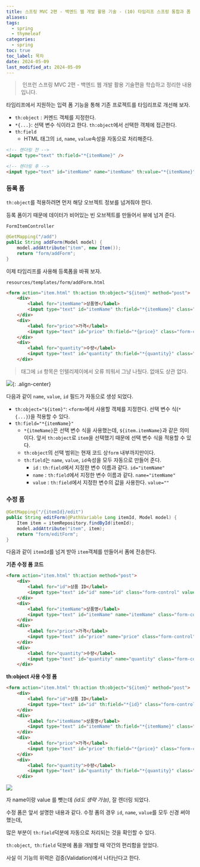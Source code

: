 ```yaml
---
title: 스프링 MVC 2편 - 백엔드 웹 개발 활용 기술 - (10) 타임리프 스프링 통합과 폼 - 입력 폼 처리
aliases: 
tags:
  - spring
  - thymeleaf
categories:
  - spring
toc: true
toc_label: 목차
date: 2024-05-09
last_modified_at: 2024-05-09
---
```

>  인프런 스프링 MVC 2편 - 백엔드 웹 개발 활용 기술편을 학습하고 정리한 내용 입니다.


타임리프에서 지원하는 입력 폼 기능을 통해 기존 프로젝트를 타임리프로 개선해 보자.

- `th:object` : 커멘드 객체를 지정한다.
- `*{...}`: 선택 변수 식이라고 한다. `th:object`에서 선택한 객체에 접근한다.
- `th:field`
	- HTML 태그의 `id`, `name`, `value`속성을 자동으로 처리해준다.

```html
<!-- 렌더링 전 -->
<input type="text" th:field="*{itemName}" />

<!-- 렌더링 후 -->
<input type="text" id="itemName" name="itemName" th:value="*{itemName}" />
```


### 등록 폼

`th:object`를 적용하려면 먼저 해당 오브젝트 정보를 넘겨줘야 한다. 

등록 폼이기 때문에 데이터가 비어있는 빈 오브젝트를 만들어서 뷰에 넘겨 준다.

`FormItemController`
```java
@GetMapping("/add")  
public String addForm(Model model) {  
    model.addAttribute("item", new Item());  
    return "form/addForm";  
}
```

이제 타임리프를 사용해 등록폼을 바꿔 보자.


`resources/templates/form/addForm.html`
```html
<form action="item.html" th:action th:object="${item}" method="post">  
    <div>  
        <label for="itemName">상품명</label>  
        <input type="text" id="itemName" th:field="*{itemName}" class="form-control" placeholder="이름을 입력하세요">  
    </div>  
    <div>  
        <label for="price">가격</label>  
        <input type="text" id="price" th:field="*{price}" class="form-control" placeholder="가격을 입력하세요">  
    </div>  
    <div>  
        <label for="quantity">수량</label>  
        <input type="text" id="quantity" th:field="*{quantity}" class="form-control" placeholder="수량을 입력하세요">  
    </div>
```

> 태그에 `id` 항목은 인텔리제이에서 오류 띄워서 그냥 나뒀다. 없애도 상관 없다.

![](https://i.imgur.com/RWaHtR9.png){: .align-center}


다음과 같이 `name`, `value`, `id` 필드가 자동으로 생성 되었다.

- `th:object="${item}"`: `<form>`에서 사용할 객체를 지정한다. 선택 변수 식(`*{...}`)을 적용할 수 있다.
- `th:field="*{itemName}"`
	- `*{itmeName}`은 선택 변수 식을 사용했는데, `${item.itemName}`과 같은 의미이다. 앞서 `th:object`로 `item`을 선택했기 때문에 선택 변수 식을 적용할 수 있다.
	- `th:object`의 선택 범위는 현재 코드 상`form` 내부까지만이다.
	- `th:field`는 `name`, `value`, `id`속성을 모두 자동으로 만들어 준다.
		- `id` : `th:field`에서 지정한 변수 이름과 같다. `id="itemName"`
		- `name` : `th:field`에서 지정한 변수 이름과 같다. `name="itemName"`
		- `value` : `th:field`에서 지정한 변수의 값을 사용한다. `value=""`


### 수정 폼


```java
@GetMapping("/{itemId}/edit")  
public String editForm(@PathVariable Long itemId, Model model) {  
    Item item = itemRepository.findById(itemId);  
    model.addAttribute("item", item);  
    return "form/editForm";  
}
```

다음과 같이 `itemId`를 넘겨 받아 `item`객체를 만들어서 폼에 전송한다.


**기존 수정 폼 코드**
```html
<form action="item.html" th:action method="post">  
    <div>  
        <label for="id">상품 ID</label>  
        <input type="text" id="id" name="id" class="form-control" value="1" th:value="${item.id}" readonly>  
    </div>  
    <div>  
        <label for="itemName">상품명</label>  
        <input type="text" id="itemName" name="itemName" class="form-control" value="상품A" th:value="${item.itemName}">  
    </div>  
    <div>  
        <label for="price">가격</label>  
        <input type="text" id="price" name="price" class="form-control" value="10000" th:value="${item.price}">  
    </div>  
    <div>  
        <label for="quantity">수량</label>  
        <input type="text" id="quantity" name="quantity" class="form-control" value="10" th:value="${item.quantity}">  
    </div>
```

**th:object 사용 수정 폼**
```html
<form action="item.html" th:action th:object="${item}" method="post">  
    <div>  
        <label for="id">상품 ID</label>  
        <input type="text" id="id" th:field="*{id}" class="form-control" readonly>  
    </div>  
    <div>  
        <label for="itemName">상품명</label>  
        <input type="text" id="itemName" th:field="*{itemName}" class="form-control" >  
    </div>  
    <div>  
        <label for="price">가격</label>  
        <input type="text" id="price" th:field="*{price}" class="form-control" >  
    </div>  
    <div>  
        <label for="quantity">수량</label>  
        <input type="text" id="quantity" th:field="*{quantity}" class="form-control">  
    </div>
```

![](https://i.imgur.com/OxeAnEj.png)

자 name이랑 value 를 뺏는데 *(id도 생략 가능)*, 잘 렌더링 되었다.


수정 폼은 앞서 설명한 내용과 같다. 수정 폼의 경우 `id`, `name`, `value`를 모두 신경 써야 했는데, 

많은 부분이 `th:field`덕분에 자동으로 처리되는 것을 확인할 수 있다.

`th:object`,` th:field` 덕분에 폼을 개발할 때 약간의 편리함을 얻었다.

사실 이 기능의 위력은 검증(Validation)에서 나타난다고 한다.


